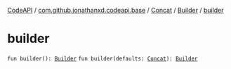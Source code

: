 [CodeAPI](../../../index.md) / [com.github.jonathanxd.codeapi.base](../../index.md) / [Concat](../index.md) / [Builder](index.md) / [builder](.)

# builder

`fun builder(): `[`Builder`](index.md)
`fun builder(defaults: `[`Concat`](../index.md)`): `[`Builder`](index.md)